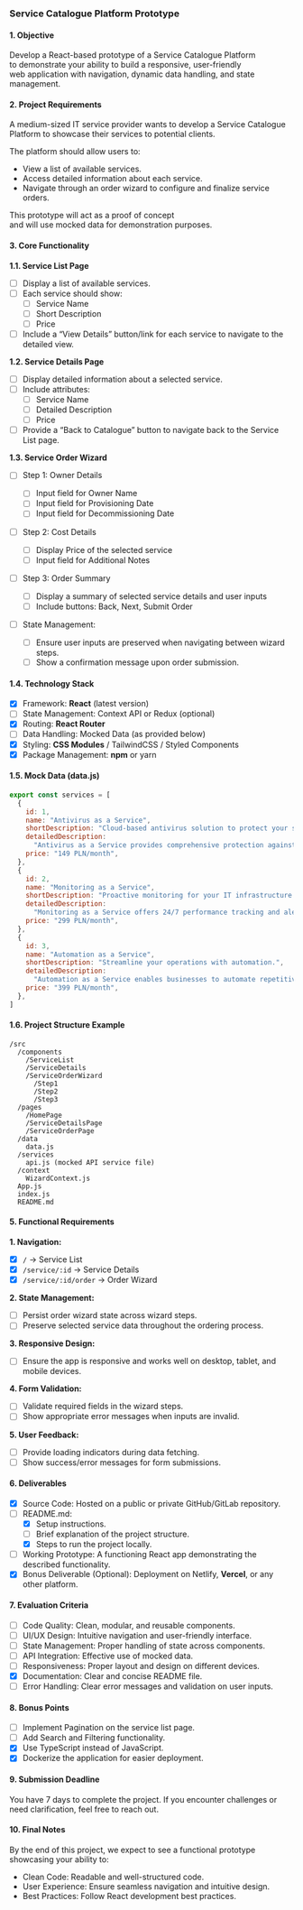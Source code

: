 ### Service Catalogue Platform Prototype

#### 1. Objective

Develop a React-based prototype of a Service Catalogue Platform  
to demonstrate your ability to build a responsive, user-friendly  
web application with navigation, dynamic data handling, and state  
management.

#### 2. Project Requirements

A medium-sized IT service provider wants to develop a Service Catalogue  
Platform to showcase their services to potential clients.

The platform should allow users to:

- View a list of available services.
- Access detailed information about each service.
- Navigate through an order wizard to configure and finalize service orders.

This prototype will act as a proof of concept  
and will use mocked data for demonstration purposes.

#### 3. Core Functionality

**1.1. Service List Page**

- [ ] Display a list of available services.
- [ ] Each service should show:
  - [ ] Service Name
  - [ ] Short Description
  - [ ] Price
- [ ] Include a “View Details” button/link for each service to navigate to the detailed view.

**1.2. Service Details Page**

- [ ] Display detailed information about a selected service.
- [ ] Include attributes:
  - [ ] Service Name
  - [ ] Detailed Description
  - [ ] Price
- [ ] Provide a “Back to Catalogue” button to navigate back to the Service List page.

**1.3. Service Order Wizard**

- [ ] Step 1: Owner Details
  - [ ] Input field for Owner Name
  - [ ] Input field for Provisioning Date
  - [ ] Input field for Decommissioning Date
- [ ] Step 2: Cost Details
  - [ ] Display Price of the selected service
  - [ ] Input field for Additional Notes
- [ ] Step 3: Order Summary

  - [ ] Display a summary of selected service details and user inputs
  - [ ] Include buttons: Back, Next, Submit Order

- [ ] State Management:
  - [ ] Ensure user inputs are preserved when navigating between wizard steps.
  - [ ] Show a confirmation message upon order submission.

#### 1.4. Technology Stack

- [x] Framework: **React** (latest version)
- [ ] State Management: Context API or Redux (optional)
- [x] Routing: **React Router**
- [ ] Data Handling: Mocked Data (as provided below)
- [x] Styling: **CSS Modules** / TailwindCSS / Styled Components
- [x] Package Management: **npm** or yarn

#### 1.5. Mock Data (data.js)

```javascript
export const services = [
  {
    id: 1,
    name: "Antivirus as a Service",
    shortDescription: "Cloud-based antivirus solution to protect your systems.",
    detailedDescription:
      "Antivirus as a Service provides comprehensive protection against malware, ransomware, and phishing attacks. With real-time threat detection, automatic updates, and centralized management, your business remains secure and compliant.",
    price: "149 PLN/month",
  },
  {
    id: 2,
    name: "Monitoring as a Service",
    shortDescription: "Proactive monitoring for your IT infrastructure.",
    detailedDescription:
      "Monitoring as a Service offers 24/7 performance tracking and alerts for your servers, applications, and network devices. Reduce downtime and ensure optimal performance with customizable dashboards and detailed reporting.",
    price: "299 PLN/month",
  },
  {
    id: 3,
    name: "Automation as a Service",
    shortDescription: "Streamline your operations with automation.",
    detailedDescription:
      "Automation as a Service enables businesses to automate repetitive tasks and workflows. From process optimization to integration with third-party tools, improve efficiency and reduce manual errors with our flexible automation solutions.",
    price: "399 PLN/month",
  },
]
```

#### 1.6. Project Structure Example

```
/src
  /components
    /ServiceList
    /ServiceDetails
    /ServiceOrderWizard
      /Step1
      /Step2
      /Step3
  /pages
    /HomePage
    /ServiceDetailsPage
    /ServiceOrderPage
  /data
    data.js
  /services
    api.js (mocked API service file)
  /context
    WizardContext.js
  App.js
  index.js
  README.md
```

#### 5. Functional Requirements

**1. Navigation:**

- [x] `/` → Service List
- [x] `/service/:id` → Service Details
- [x] `/service/:id/order` → Order Wizard

**2. State Management:**

- [ ] Persist order wizard state across wizard steps.
- [ ] Preserve selected service data throughout the ordering process.

**3. Responsive Design:**

- [ ] Ensure the app is responsive and works well on desktop, tablet, and mobile devices.

**4. Form Validation:**

- [ ] Validate required fields in the wizard steps.
- [ ] Show appropriate error messages when inputs are invalid.

**5. User Feedback:**

- [ ] Provide loading indicators during data fetching.
- [ ] Show success/error messages for form submissions.

#### 6. Deliverables

- [x] Source Code: Hosted on a public or private GitHub/GitLab repository.
- [ ] README.md:
  - [x] Setup instructions.
  - [ ] Brief explanation of the project structure.
  - [x] Steps to run the project locally.
- [ ] Working Prototype: A functioning React app demonstrating the described functionality.
- [x] Bonus Deliverable (Optional): Deployment on Netlify, **Vercel**, or any other platform.

#### 7. Evaluation Criteria

- [ ] Code Quality: Clean, modular, and reusable components.
- [ ] UI/UX Design: Intuitive navigation and user-friendly interface.
- [ ] State Management: Proper handling of state across components.
- [ ] API Integration: Effective use of mocked data.
- [ ] Responsiveness: Proper layout and design on different devices.
- [x] Documentation: Clear and concise README file.
- [ ] Error Handling: Clear error messages and validation on user inputs.

#### 8. Bonus Points

- [ ] Implement Pagination on the service list page.
- [ ] Add Search and Filtering functionality.
- [x] Use TypeScript instead of JavaScript.
- [x] Dockerize the application for easier deployment.

#### 9. Submission Deadline

You have 7 days to complete the project. If you encounter challenges or need clarification, feel free to reach out.

#### 10. Final Notes

By the end of this project, we expect to see a functional prototype showcasing your ability to:

- Clean Code: Readable and well-structured code.
- User Experience: Ensure seamless navigation and intuitive design.
- Best Practices: Follow React development best practices.
